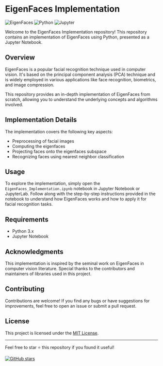 # EigenFaces Implementation

![EigenFaces](https://img.shields.io/badge/EigenFaces-Implementation-blue.svg)
![Python](https://img.shields.io/badge/Made%20with-Python-blue.svg)
![Jupyter](https://img.shields.io/badge/Made%20with-Jupyter-orange.svg)

Welcome to the EigenFaces Implementation repository! This repository contains an implementation of EigenFaces using Python, presented as a Jupyter Notebook.

## Overview

EigenFaces is a popular facial recognition technique used in computer vision. It's based on the principal component analysis (PCA) technique and is widely employed in various applications like face recognition, biometrics, and image compression.

This repository provides an in-depth implementation of EigenFaces from scratch, allowing you to understand the underlying concepts and algorithms involved.

## Implementation Details

The implementation covers the following key aspects:

- Preprocessing of facial images
- Computing the eigenfaces
- Projecting faces onto the eigenfaces subspace
- Recognizing faces using nearest neighbor classification

## Usage

To explore the implementation, simply open the `EigenFaces_Implementation.ipynb` notebook in Jupyter Notebook or JupyterLab. Follow along with the step-by-step instructions provided in the notebook to understand how EigenFaces works and how to apply it for facial recognition tasks.

## Requirements

- Python 3.x
- Jupyter Notebook

## Acknowledgments

This implementation is inspired by the seminal work on EigenFaces in computer vision literature. Special thanks to the contributors and maintainers of libraries used in this project.

## Contributing

Contributions are welcome! If you find any bugs or have suggestions for improvements, feel free to open an issue or submit a pull request.

## License

This project is licensed under the [MIT License](LICENSE).

---

Feel free to star ⭐ this repository if you found it useful!

[![GitHub stars](https://img.shields.io/github/stars/AviralTripathim22ma012/Eigen_faces_from_scratch.svg?style=social&label=Star)](https://github.com/AviralTripathim22ma012/Eigen_faces_from_scratch/)
